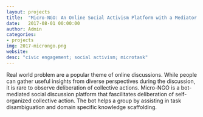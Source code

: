 ```yaml
---
layout: projects
title:  "Micro-NGO: An Online Social Activism Platform with a Mediator Bot"
date:   2017-08-01 00:00:00
author: Admin
categories:
- projects
img: 2017-microngo.png
website:
desc: "civic engagement; social activism; microtask"
---
```

Real world problem are a popular theme of online discussions. While people can gather useful insights from diverse perspectives during the discussion, it is rare to observe deliberation of collective actions. Micro-NGO is a bot-mediated social discussion platform that fascilitates deliberation of self-organized collective action. The bot helps a group by assisting in task disambiguation and domain specific knowledge scaffolding.